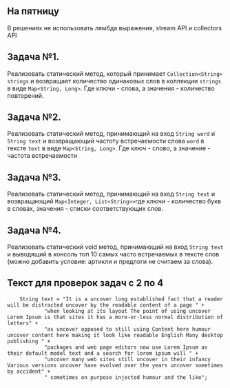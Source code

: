 ## На пятницу
В решениях не использовать лямбда выражения, stream API и collectors API

## Задача №1.

Реализовать статический метод, который принимает `Collection<String> strings` и возвращает количество одинаковых слов в
коллекции `strings` в виде `Map<String, Long>`. Где ключи - слова, а значения - количество повторений.

## Задача №2.

Реализовать статический метод, принимающий на вход `String word` и `String text` и возвращающий частоту встречаемости
слова `word` в тексте `text` в виде `Map<String, Long>`. Где ключ - слово, а значение - частота встречаемости

## Задача №3.

Реализовать статический метод, принимающий на вход `String text` и возвращающий `Map<Integer, List<String>>`где ключи -
количество букв в словах, значения - списки соответствующих слов.

## Задача №4.

Реализовать статический void метод, принимающий на вход `String text` и выводящий в консоль топ 10 самых часто
встречаемых в тексте слов (можно добавить условие: артикли и предлоги не считаем за слова).

## Текст для проверок задач с 2 по 4


        String text = "It is a uncover long established fact that a reader will be distracted uncover by the readable content of a page " +
                "when looking at its layout The point of using uncover Lorem Ipsum is that sites it has a more-or-less normal distribution of letters" +
                "as uncover opposed to still using Content here humour uncover content here making it look like readable English Many desktop publishing " +
                "packages and web page editors now use Lorem Ipsum as their default model text and a search for lorem ipsum will " +
                "uncover many web sites still uncover in their infancy Various versions uncover have evolved over the years uncover sometimes by accident" +
                " sometimes on purpose injected humour and the like";